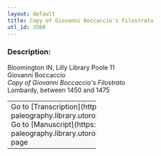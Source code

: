 ```yaml
---
layout: default
title: Copy of Giovanni Boccaccio's Filostrato
utl_id: 3560
---
```


### Description:

Bloomington IN, Lilly Library Poole 11<br>
Giovanni Boccaccio<br>
_Copy of Giovanni Boccaccio's Filostrato_<br>
Lombardy, between 1450 and 1475

<table border="0.5" cellpadding="1" cellspacing="1" style="width: 200px; background-color:#F8F8F8;"><tbody><tr><td>Go to [Transcription](https://italian-paleography.library.utoronto.ca/content/transcript_IP_318)<br>
Go to [Manuscript](https://italian-paleography.library.utoronto.ca/islandora/object/italianpaleography%3AIP_318) page</td></tr></tbody></table> <br>
